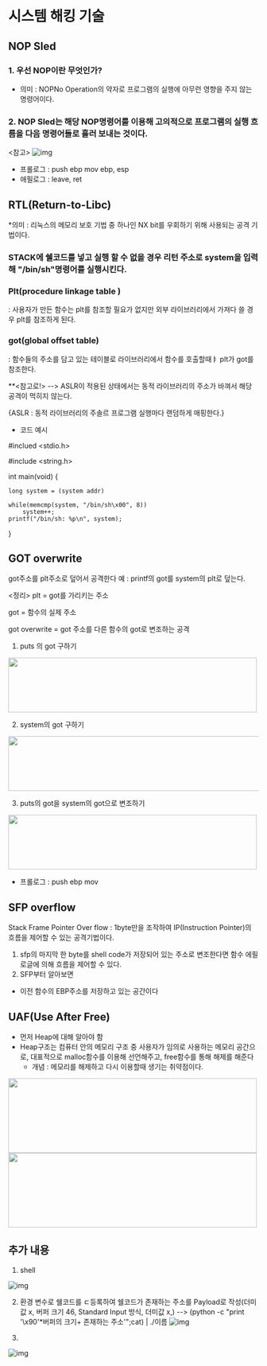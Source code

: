 
# 시스템 해킹 기술

## NOP Sled 
### 1. 우선 NOP이란 무엇인가?
* 의미 : NOPNo Operation의 약자로 프로그램의 실행에 아무런 영향을 주지 않는 명령어이다.
### 2. NOP Sled는 해당 NOP명령어를 이용해 고의적으로 프로그램의 실행 흐름을 다음 명령어들로 흘러 보내는 것이다. 


<참고>
![img](https://raw.githubusercontent.com/adakim3297/day4/main/sum%20disas%20main.png)
* 프롤로그 : push ebp mov ebp, esp
* 애필로그 : leave, ret


## RTL(Return-to-Libc)
*의미 : 리눅스의 메모리 보호 기법 중 하나인 NX bit를 우회하기 위해 사용되는 공격 기법이다.
### STACK에 쉘코드를 넣고 실행 할 수 없을 경우 리턴 주소로 system을 입력해 "/bin/sh"명령어를 실행시킨다.
### Plt(procedure linkage table )
: 사용자가 만든 함수는 plt를 참조할 필요가 없지만 외부 라이브러리에서 가져다 쓸 경우 plt를 참조하게 된다.
### got(global offset table)
: 함수들의 주소를 담고 있는 테이블로 라이브러리에서 함수를 호출할때ㅑ plt가 got를 참조한다. 

**<참고로!> --> ASLR이 적용된 상태에서는 동적 라이브러리의 주소가 바껴서 해당 공격이 먹히지 않는다.

{ASLR : 동적 라이브러리의 주솔르 프로그램 실행마다 랜덤하게 매핑한다.}
* 코드 예시 

#inclued <stdio.h>

#include <string.h>

int main(void)
{

    long system = (system addr)
    
    while(memcmp(system, "/bin/sh\x00", 8))
    	system++;
    printf("/bin/sh: %p\n", system);
}

## GOT overwrite

got주소를 plt주소로 덮어서 공격한다
예 : printf의 got를 system의 plt로 덮는다.

<정리>
plt = got를 가리키는 주소

got = 함수의 실제 주소 

got overwrite = got 주소를 다른 함수의 got로 변조하는 공격

1. puts 의 got 구하기
 <img src = "https://postfiles.pstatic.net/MjAxOTAzMDRfOTQg/MDAxNTUxNjk3MzA0NTkz.owY4nVnd5cjWTMzKPdhNALbGjNWVPNruTmJEDAHye7Mg.WcIkW24jOd4_B2Pi6vML3JNOO9tvqbu5vgS9knAdgA8g.PNG.seok9714/image.png?type=w773 " width="500" height="110"/> 

2.  system의 got 구하기
  <img src = "https://postfiles.pstatic.net/MjAxOTAzMDRfOTQg/MDAxNTUxNjk3MzcwNDAy.LacrMF8022fSltoYwAxXiJRb8IIj44zMJJsYilVVty8g.PCHJBU2BDH4SePU-l_TBJ4GokGtpfLUcKYYFoufG3lAg.PNG.seok9714/image.png?type=w773" width="800" height="110"/> 

3. puts의 got을 system의 got으로 변조하기
<img src = "https://postfiles.pstatic.net/MjAxOTAzMDRfMTMy/MDAxNTUxNjk3NDM0NzM5.HE62cmwtiTciAKYtz6g9CBL1g-HY43FJIJbnZETJN4Ug.B5U9i9JA5W5fq4_GOMAE3LMkVH0it9BdV3y49vsQbbUg.PNG.seok9714/image.png?type=w773 " width="500" height="110"/> 


* 프롤로그 : push ebp mov

## SFP overflow
Stack Frame Pointer Over flow
: 1byte만을 조작하여 IP(Instruction Pointer)의 흐름을 제어할 수 있는 공격기법이다.
1. sfp의 마지막 한 byte를 shell code가 저장되어 있는 주소로 변조한다면 함수 에필로글에 의해 흐름을 제어할 수 있다.
2. SFP부터 알아보면
* 이전 함수의 EBP주소를 저장하고 있는 공간이다

## UAF(Use After Free)
* 먼저 Heap에 대해 알아야 함
* Heap구조는 컴퓨터 안의 메모리 구조 중 사용자가 임의로 사용하는 메모리 공간으로, 대표적으로 malloc함수를 이용해 선언해주고, free함수를 통해 해제를 해준다
  * 개념 :
  메모리를 해제하고 다시 이용할때 생기는 취약점이다.

<img src = "https://t1.daumcdn.net/cfile/tistory/23700D3A564B18F919" width="500" height="150"/> 

<img src = "https://t1.daumcdn.net/cfile/tistory/270EC339564B19A410" width="500" height="150"/> 



## 추가 내용

1. shell

![img](https://github.com/adakim3297/day4/blob/main/shell.png?raw=true)

2. 환경 변수로 쉘코드를 ㄷ등록하여 쉘코드가 존재하는 주소를 Payload로 작성(더미 값 x, 버퍼 크기 46, Standard Input 방식, 더미값 x,)
--> (python -c "print '\x90'*버퍼의 크기+ 존재하는 주소'";cat) | ./이름
![img](https://github.com/adakim3297/day4/blob/main/%EB%A9%94%EB%AA%A8%EB%A6%AC%20%EA%B5%AC%EC%A1%B0.png?raw=true) 

3.
   
   ![img](https://github.com/adakim3297/day4/blob/main/shelll%20%EA%B5%AC%EC%A1%B0.jpg?raw=true)
